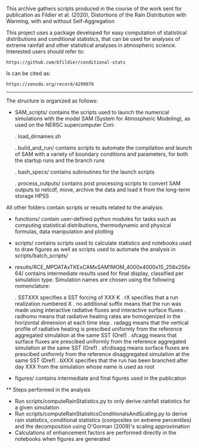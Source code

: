 
This archive gathers scripts produced in the course of the work sent for publication 
as Fildier et al. (2020), Distortions of the Rain Distribution with Warming, 
with and without Self-Aggregation

This project uses a package developed for easy computation of statistical distributions and conditional statistics, that can be used for analyses of extreme rainfall and other statistical analyses in atmospheric science. Interested users should refer to: 

    https://github.com/bfildier/conditional-stats

Is can be cited as:

    https://zenodo.org/record/4299070
    

--------------------------------------------------------------------------------------

The structure is organized as follows:

- SAM_scripts/ contains the scripts used to launch the numerical simulations with 
the model SAM (System for Atmospheric Modeling), as used on the NERSC supercomputer 
Cori:
  
  . load_dirnames.sh 

  . build_and_run/ contains scripts to automate the compilation and launch of SAM
  with a variety of boundary conditions and parameters, for both the startup runs 
  and the branch runs
  
  . bash_specs/ contains subroutines for the launch scripts
  
  . process_outputs/ contains post processing scripts to convert SAM outputs to netcdf,
  move, archive the data and load it from the long-term storage HPSS


All other folders contain scripts or results related to the analysis:

- functions/ contain user-defined python modules for tasks such as computing statistical 
  distributions, thermodynamic and physical formulas, data manipulation and plotting

- scripts/ contains scripts used to calculate statistics and notebooks used to draw figures as well as scripts used to automate the analysis in scripts/batch_scripts/

- results/RCE_MPDATAxTKExCAMxSAM1MOM_4000x4000x15_256x256x64/ contains intermediate
results used for final display, classified per simulation type. Simulation names 
are chosen using the following nomenclature: 
  
  . SSTXXX specifies a SST forcing of XXX K
  . rX specifies that a run realization numbered X
  . no additional suffix means that the run was made using interactive radiative
   fluxes and interactive surface fluxes
  . radhomo means that radiative heating rates are homogenized in the horizontal
  dimension at each time step
  . radagg means that the vertical profile of radiative heating is prescibed uniformly
  from the reference aggregated simulation at the same SST (Oref)
  . sfcagg means that surface fluxes are prescibed uniformly from the reference
  aggregated simulation at the same SST (Oref)
  . sfcdisagg means surface fluxes are prescibed uniformly from the reference
  disaggregated simulation at the same SST (Dref)
  . bXXX specifies that the run has been branched after day XXX from the simulation
  whose name is used as root 

- figures/ contains intermediate and final figures used in the publication

** Steps performed in the analysis

- Run scripts/computeRainStatistics.py to only derive rainfall statistics for a given simulation
- Run scripts/computeRainStatisticsConditionalsAndScaling.py to derive rain statistics, conditional statistics (composites on extreme percentiles) and the decomposition using O'Gorman (2009)'s scaling approximation
- Calculations of enhancement factors are performed directly in the notebooks when figures are generated
